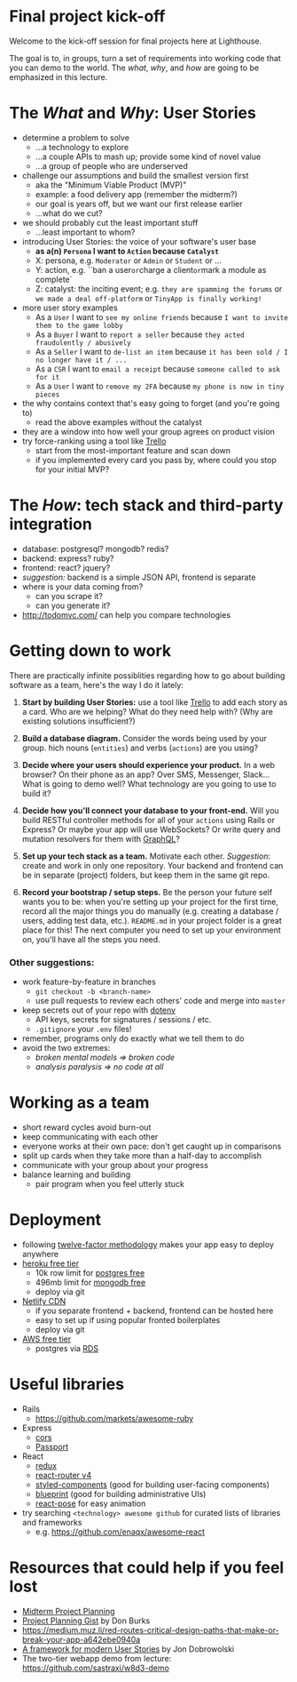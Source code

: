 # Final project kick-off
Welcome to the kick-off session for final projects here at Lighthouse.

The goal is to, in groups, turn a set of requirements into working code that you can demo to the world. The *what*, *why*, and *how* are going to be emphasized in this lecture.

# The *What* and *Why*: User Stories
* determine a problem to solve
  * ...a technology to explore
  * ...a couple APIs to mash up; provide some kind of novel value
  * ...a group of people who are underserved
* challenge our assumptions and build the smallest version first
  * aka the "Minimum Viable Product (MVP)"
  * example: a food delivery app (remember the midterm?)
  * our goal is years off, but we want our first release earlier
  * ...what do we cut?
* we should probably cut the least important stuff
  * ...least important to whom?
* introducing User Stories: the voice of your software's user base
  * **as a(n) `Persona` I want to `Action` because `Catalyst`**
  * X: persona, e.g. `Moderator` or `Admin` or `Student` or ...
  * Y: action, e.g. ``ban a user` or `charge a client` or `mark a module as complete`
  * Z: catalyst: the inciting event; e.g. `they are spamming the forums` or `we made a deal off-platform` or `TinyApp is finally working!`
* more user story examples
  * As a `User` I want to `see my online friends` because `I want to invite them to the game lobby`
  * As a `Buyer` I want to `report a seller` because `they acted fraudulently / abusively`
  * As a `Seller` I want to `de-list an item` because `it has been sold / I no longer have it / ...`
  * As a `CSR` I want to `email a receipt` because `someone called to ask for it`
  * As a `User` I want to `remove my 2FA` because `my phone is now in tiny pieces`
* the why contains context that's easy going to forget (and you're going to)
  * read the above examples without the catalyst
* they are a window into how well your group agrees on product vision
* try force-ranking using a tool like [Trello](https://trello.com)
  * start from the most-important feature and scan down
  * if you implemented every card you pass by, where could you stop for your initial MVP?

# The *How*: tech stack and third-party integration
* database: postgresql? mongodb? redis?
* backend: express? ruby?
* frontend: react? jquery?
* *suggestion:* backend is a simple JSON API, frontend is separate
* where is your data coming from?
  * can you scrape it?
  * can you generate it?
* http://todomvc.com/ can help you compare technologies

# Getting down to work
There are practically infinite possiblities regarding how to go about building software as a team, here's the way I do it lately:

1. **Start by building User Stories:**
   use a tool like [Trello](https://trello.org) to add each story as a card.
   Who are we helping?
   What do they need help with?
   (Why are existing solutions insufficient?)

2. **Build a database diagram.**
   Consider the words being used by your group.
   hich nouns (`entities`) and verbs (`actions`) are you using?

3. **Decide where your users should experience your product.**
   In a web browser?
   On their phone as an app?
   Over SMS, Messenger, Slack...
   What is going to demo well?
   What technology are you going to use to build it?

4. **Decide how you'll connect your database to your front-end.**
   Will you build RESTful controller methods for all of your `actions` using Rails or Express?
   Or maybe your app will use WebSockets?
   Or write query and mutation resolvers for them with [GraphQL](https://graphql.org/)?

5. **Set up your tech stack as a team.**
   Motivate each other.
   *Suggestion*: create and work in only one repository.
   Your backend and frontend can be in separate (project) folders,
   but keep them in the same git repo.
   
6. **Record your bootstrap / setup steps.**
   Be the person your future self wants you to be:
   when you're setting up your project for the first time,
   record all the major things you do manually
   (e.g. creating a database / users, adding test data, etc.).
   `README.md` in your project folder is a great place for this!
   The next computer you need to set up your environment on,
   you'll have all the steps you need.

### Other suggestions:
* work feature-by-feature in branches
  * `git checkout -b <branch-name>`
  * use pull requests to review each others' code and merge into `master`
* keep secrets out of your repo with [dotenv](https://www.npmjs.com/package/dotenv) 
  * API keys, secrets for signatures / sessions / etc.
  * `.gitignore` your `.env` files!
* remember, programs only do exactly what we tell them to do
* avoid the two extremes:
  * *broken mental models => broken code*
  * *analysis paralysis => no code at all*

# Working as a team
* short reward cycles avoid burn-out
* keep communicating with each other
* everyone works at their own pace: don't get caught up in comparisons
* split up cards when they take more than a half-day to accomplish
* communicate with your group about your progress
* balance learning and building
  * pair program when you feel utterly stuck

# Deployment
* following [twelve-factor methodology](https://12factor.net/) makes your app easy to deploy anywhere
* [heroku free tier](https://www.heroku.com/pricing)
  * 10k row limit for [postgres free](https://elements.heroku.com/addons/heroku-postgresql)
  * 496mb limit for [mongodb free](https://elements.heroku.com/addons/mongolab)
  * deploy via git
* [Netlify CDN](https://www.netlify.com/pricing/)
  * if you separate frontend + backend, frontend can be hosted here
  * easy to set up if using popular fronted boilerplates
  * deploy via git
* [AWS free tier](https://aws.amazon.com/free/free-tier/)
  * postgres via [RDS](https://aws.amazon.com/rds/free/)

# Useful libraries
* Rails
  * https://github.com/markets/awesome-ruby
* Express
  * [cors](https://www.npmjs.com/package/cors)
  * [Passport](http://www.passportjs.org/)
* React
  * [redux](https://redux.js.org/)
  * [react-router v4](https://reacttraining.com/react-router/core/guides/philosophy)
  * [styled-components](https://www.styled-components.com/) (good for building user-facing components)
  * [blueprint](https://blueprintjs.com/) (good for building administrative UIs)
  * [react-pose](https://popmotion.io/pose/) for easy animation
* try searching `<technology> awesome github` for curated lists of libraries and frameworks
  * e.g. https://github.com/enaqx/awesome-react   

# Resources that could help if you feel lost
* [Midterm Project Planning](https://web.compass.lighthouselabs.ca/projects/w4-midterm-proj?day_number=w04d3)
* [Project Planning Gist](https://gist.github.com/donburks/cea96314bec69ecb5a55) by Don Burks
* https://medium.muz.li/red-routes-critical-design-paths-that-make-or-break-your-app-a642ebe0940a
* [A framework for modern User Stories](https://medium.com/@jonatisokon/a-framework-for-user-stories-bc3dc323eca9) by Jon Dobrowolski
* The two-tier webapp demo from lecture: https://github.com/sastraxi/w8d3-demo
